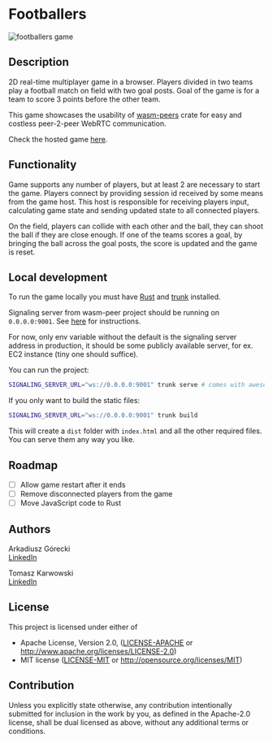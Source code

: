 # Footballers
<img style="display: block; margin-left: auto; margin-right: auto" src="https://i.imgur.com/111ChMK.png" alt="footballers game">

## Description
2D real-time multiplayer game in a browser.
Players divided in two teams play a football match on field with two goal posts.
Goal of the game is for a team to score 3 points before the other team.

This game showcases the usability of [wasm-peers](https://github.com/wasm-peers/wasm-peers#readme) crate for easy and costless peer-2-peer WebRTC communication.

Check the hosted game [here](http://wasm-peers-footballers.s3-website.eu-central-1.amazonaws.com/).

## Functionality
Game supports any number of players, but at least 2 are necessary to start the game.
Players connect by providing session id received by some means from the game host.
This host is responsible for receiving players input, calculating game state and sending updated state to all connected players.

On the field, players can collide with each other and the ball, they can shoot the ball if they are close enough.
If one of the teams scores a goal, by bringing the ball across the goal posts, the score is updated and the game is reset.

## Local development
To run the game locally you must have [Rust](https://www.rust-lang.org/tools/install)
and [trunk](https://trunkrs.dev/) installed.

Signaling server from wasm-peer project should be running on `0.0.0.0:9001`.
See [here](https://github.com/wasm-peers/wasm-peers/tree/main/signaling-server) for instructions.

For now, only env variable without the default is the signaling server address
in production, it should be some publicly available server, for ex. EC2 instance (tiny one should suffice).

You can run the project:
```bash
SIGNALING_SERVER_URL="ws://0.0.0.0:9001" trunk serve # comes with awesome hot-reloading
```

If you only want to build the static files:
```bash
SIGNALING_SERVER_URL="ws://0.0.0.0:9001" trunk build
```

This will create a `dist` folder with `index.html` and all the other required files.
You can serve them any way you like.

## Roadmap
- [ ] Allow game restart after it ends
- [ ] Remove disconnected players from the game
- [ ] Move JavaScript code to Rust

## Authors

Arkadiusz Górecki  
[LinkedIn](https://www.linkedin.com/in/arkadiusz-gorecki/)

Tomasz Karwowski  
[LinkedIn](https://www.linkedin.com/in/tomek-karwowski/)

## License

This project is licensed under either of

* Apache License, Version 2.0, ([LICENSE-APACHE](LICENSE-APACHE) or http://www.apache.org/licenses/LICENSE-2.0)
* MIT license ([LICENSE-MIT](LICENSE-MIT) or http://opensource.org/licenses/MIT)

## Contribution

Unless you explicitly state otherwise, any contribution intentionally submitted for inclusion in the work by you, as
defined in the Apache-2.0 license, shall be dual licensed as above, without any additional terms or conditions.
